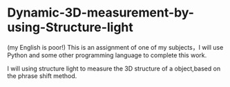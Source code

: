# Dynamic-3D-measurement-by-using-Structure-light
(my English is poor!)
  This is an assignment of one of my subjects，I will use Python and some other programming language to complete this work.
  
  I will using structure light to measure the 3D structure of a object,based on the phrase shift method.
